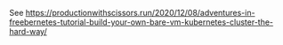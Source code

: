 See https://productionwithscissors.run/2020/12/08/adventures-in-freebernetes-tutorial-build-your-own-bare-vm-kubernetes-cluster-the-hard-way/
